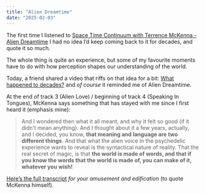 ```yaml
---
title: "Alien Dreamtime"
date: "2025-02-03"
---
```

The first time I listened to [Space Time Continuum with Terrence McKenna - Alien Dreamtime](https://www.discogs.com/release/13634894-Space-Time-Continuum-With-Terence-McKenna-Alien-Dreamtime) I had no idea I’d keep coming back to it for decades, and quote it so much.

The whole thing is quite an experience, but some of my favourite moments have to do with how perception shapes our understanding of the world.

Today, a friend shared a video that riffs on that idea for a bit: [What happened to decades?](https://www.youtube.com/watch?v=qo_EHY5jEX4) and _of course_ it reminded me of Alien Dreamtime.

At the end of track 3 (Alien Love) / beginning of track 4 (Speaking In Tongues), McKenna says something that has stayed with me since I first heard it (emphasis mine):

> And I wondered then what it all meant, and why it felt so good (if it didn't mean anything). And I thought about it a few years, actually, and I decided, you know, **that meaning and language are two different things**. And that what the alien voice in the psychedelic experience wants to reveal is the syntactical nature of reality. That the real secret of magic, is that **the world is made of words, and that if you know the words that the world is made of, you can make of it, whatever you wish!**

[Here’s the full transcript](https://www.erowid.org/culture/characters/mckenna_terence/mckenna_terence_alien_dreamtime.shtml) _for your amusement and edification_ (to quote McKenna himself).
